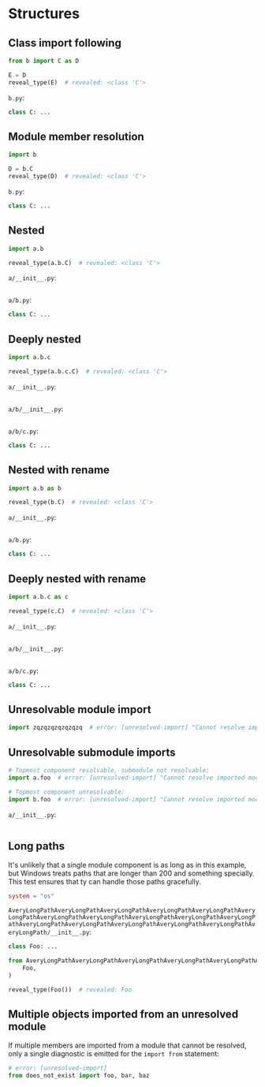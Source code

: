 # Structures

## Class import following

```py
from b import C as D

E = D
reveal_type(E)  # revealed: <class 'C'>
```

`b.py`:

```py
class C: ...
```

## Module member resolution

```py
import b

D = b.C
reveal_type(D)  # revealed: <class 'C'>
```

`b.py`:

```py
class C: ...
```

## Nested

```py
import a.b

reveal_type(a.b.C)  # revealed: <class 'C'>
```

`a/__init__.py`:

```py

```

`a/b.py`:

```py
class C: ...
```

## Deeply nested

```py
import a.b.c

reveal_type(a.b.c.C)  # revealed: <class 'C'>
```

`a/__init__.py`:

```py

```

`a/b/__init__.py`:

```py

```

`a/b/c.py`:

```py
class C: ...
```

## Nested with rename

```py
import a.b as b

reveal_type(b.C)  # revealed: <class 'C'>
```

`a/__init__.py`:

```py

```

`a/b.py`:

```py
class C: ...
```

## Deeply nested with rename

```py
import a.b.c as c

reveal_type(c.C)  # revealed: <class 'C'>
```

`a/__init__.py`:

```py

```

`a/b/__init__.py`:

```py

```

`a/b/c.py`:

```py
class C: ...
```

## Unresolvable module import

<!-- snapshot-diagnostics -->

```py
import zqzqzqzqzqzqzq  # error: [unresolved-import] "Cannot resolve imported module `zqzqzqzqzqzqzq`"
```

## Unresolvable submodule imports

<!-- snapshot-diagnostics -->

```py
# Topmost component resolvable, submodule not resolvable:
import a.foo  # error: [unresolved-import] "Cannot resolve imported module `a.foo`"

# Topmost component unresolvable:
import b.foo  # error: [unresolved-import] "Cannot resolve imported module `b.foo`"
```

`a/__init__.py`:

```py

```

## Long paths

It's unlikely that a single module component is as long as in this example, but Windows treats paths
that are longer than 200 and something specially. This test ensures that ty can handle those paths
gracefully.

```toml
system = "os"
```

`AveryLongPathAveryLongPathAveryLongPathAveryLongPathAveryLongPathAveryLongPathAveryLongPathAveryLongPathAveryLongPathAveryLongPathAveryLongPathAveryLongPathAveryLongPathAveryLongPathAveryLongPathAveryLongPathAveryLongPath/__init__.py`:

```py
class Foo: ...
```

```py
from AveryLongPathAveryLongPathAveryLongPathAveryLongPathAveryLongPathAveryLongPathAveryLongPathAveryLongPathAveryLongPathAveryLongPathAveryLongPathAveryLongPathAveryLongPathAveryLongPathAveryLongPathAveryLongPathAveryLongPath import (
    Foo,
)

reveal_type(Foo())  # revealed: Foo
```

## Multiple objects imported from an unresolved module

<!-- snapshot-diagnostics -->

If multiple members are imported from a module that cannot be resolved, only a single diagnostic is
emitted for the `import from` statement:

```py
# error: [unresolved-import]
from does_not_exist import foo, bar, baz
```
